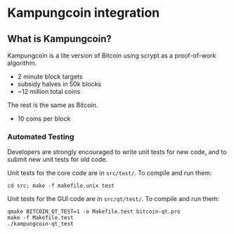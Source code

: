Kampungcoin integration
================================

What is Kampungcoin?
----------------

Kampungcoin is a lite version of Bitcoin using scrypt as a proof-of-work algorithm.

 - 2 minute block targets
 - subsidy halves in 50k blocks
 - ~12 million total coins

The rest is the same as Bitcoin.
 - 10 coins per block

### Automated Testing

Developers are strongly encouraged to write unit tests for new code, and to
submit new unit tests for old code.

Unit tests for the core code are in `src/test/`. To compile and run them:

    cd src; make -f makefile.unix test

Unit tests for the GUI code are in `src/qt/test/`. To compile and run them:

    qmake BITCOIN_QT_TEST=1 -o Makefile.test bitcoin-qt.pro
    make -f Makefile.test
    ./kampungcoin-qt_test

